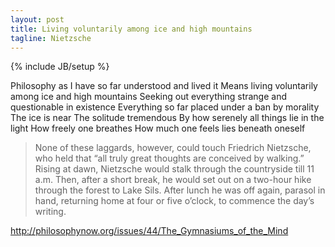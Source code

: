 ```yaml
---
layout: post
title: Living voluntarily among ice and high mountains
tagline: Nietzsche
---
```

{% include JB/setup %}

Philosophy as I have so far understood and lived it
Means living voluntarily among ice and high mountains
Seeking out everything strange and questionable in existence
Everything so far placed under a ban by morality
The ice is near
The solitude tremendous
By how serenely all things lie in the light
How freely one breathes
How much one feels lies beneath oneself

> None of these laggards, however, could touch Friedrich Nietzsche, who held that “all truly great thoughts are conceived by walking.” Rising at dawn, Nietzsche would stalk through the countryside till 11 a.m. Then, after a short break, he would set out on a two-hour hike through the forest to Lake Sils. After lunch he was off again, parasol in hand, returning home at four or five o’clock, to commence the day’s writing.

<http://philosophynow.org/issues/44/The_Gymnasiums_of_the_Mind>
